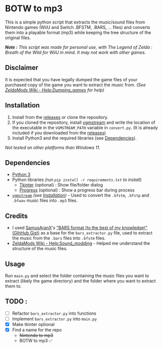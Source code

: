 # BOTW to mp3
This is a simple python script that extracts the music/sound files from Nintendo games (WiiU and Switch .BFSTM, .BARS, ... files) and converts them into a playable format (mp3) while keeping the tree structure of the original files.

***Note :** This script was made for personal use, with The Legend of Zelda : Breath of the Wild for WiiU in mind. It may not work with other games.*

## Disclaimer
It is expected that you have legally dumped the game files of your purchased copy of the game you want to extract the music from. *(See [ZeldaMods Wiki - Help:Dumping_games](https://zeldamods.org/wiki/Help:Dumping_games) for help)*

## Installation
1. Install from the [releases](https://github.com/AlexZeGamer/botw-to-mp3/releases/) or clone the repository.
2. If you cloned the repository, install [vgmstream](https://vgmstream.org) and write the location of the executable in the `VGMSTREAM_PATH` variable in `convert.py`. (It is already included if you downloaded from the [releases](https://github.com/AlexZeGamer/botw-to-mp3/releases/))
1. Install Python3 and the required libraries (see [Dependencies](#dependencies)).

*Not tested on other platforms than Windows 11.*

## Dependencies
- [Python 3](https://www.python.org/downloads/)
- Python libraries *(run `pip install -r requirements.txt` to install)*
  - [Tkinter](https://docs.python.org/fr/3/library/tkinter.html) (optional) : Show file/folder dialog
  - [Progress](https://pypi.org/project/progress/) (optional) : Show a progress bar during process
- [`vgmstream`](https://vgmstream.org) *(see [Installation](#installation))* - Used to convert the `.bfstm`, `.bfstp` and `.bfwav` music files into `.mp3` files.

## Credits
- I used [SamusAranX](https://github.com/SamusAranX)'s ["BARS format (to the best of my knowledge)" (GihHub Gist)](https://gist.github.com/SamusAranX/6eb8b6fd1777b17afc3107a979c2409a) as a base for the `bars_extractor.py` file, used to extract the music from the `.bars` files into `.bfstm` files.
- [ZeldaMods Wiki - Help:Sound_modding](https://zeldamods.org/wiki/Help:Sound_modding) - Helped me understand the structure of the music files.

## Usage
Run `main.py` and select the folder containing the music files you want to extract (likely the game directory) and the folder where you want to extract them to.

## TODO :
- [ ] Refactor `bars_extractor.py` into functions
- [ ] Implement `bars_extractor.py` into `main.py`
- [x] Make tkinter optional
- [x] Find a name for the repo
  - ~~Nintendo to mp3~~
  - BOTW to mp3 ✅